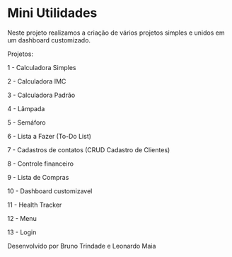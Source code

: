 # Mini Utilidades

Neste projeto realizamos a criação de vários projetos simples e unidos em um dashboard customizado.

Projetos:

1 - Calculadora Simples

2 - Calculadora IMC

3 - Calculadora Padrão

4 - Lâmpada

5 - Semáforo

6 - Lista a Fazer (To-Do List)

7 - Cadastros de contatos (CRUD Cadastro de Clientes)

8 - Controle financeiro

9 - Lista de Compras

10 - Dashboard customizavel

11 - Health Tracker

12 - Menu

13 - Login

Desenvolvido por Bruno Trindade e Leonardo Maia
